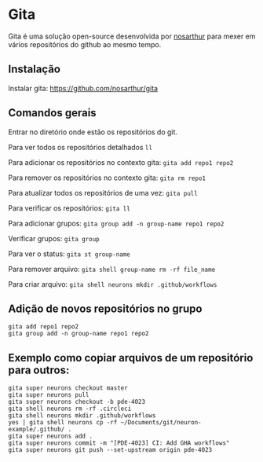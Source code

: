 # Gita

Gita é uma solução open-source desenvolvida por [nosarthur](https://github.com/nosarthur/) para mexer em vários repositórios do github ao mesmo tempo.

## Instalação
Instalar gita: https://github.com/nosarthur/gita 

## Comandos gerais
Entrar no diretório onde estão os repositórios do git.

Para ver todos os repositórios detalhados
`ll`

Para adicionar os repositórios no contexto gita:
`gita add repo1 repo2`

Para remover os repositórios no contexto gita: `gita rm repo1`

Para atualizar todos os repositórios de uma vez:
`gita pull`

Para verificar os repositórios:
`gita ll`

Para adicionar grupos:
`gita group add -n group-name repo1 repo2`

Verificar grupos:
`gita group`

Para ver o status:
`gita st group-name`

Para remover arquivo:
`gita shell group-name rm -rf file_name`

Para criar arquivo:
`gita shell neurons mkdir .github/workflows`

## Adição de novos repositórios no grupo

```
gita add repo1 repo2
gita group add -n group-name repo1 repo2
```

## Exemplo como copiar arquivos de um repositório para outros:
```
gita super neurons checkout master
gita super neurons pull
gita super neurons checkout -b pde-4023
gita shell neurons rm -rf .circleci
gita shell neurons mkdir .github/workflows
yes | gita shell neurons cp -rf ~/Documents/git/neuron-example/.github/ .
gita super neurons add .
gita super neurons commit -m "[PDE-4023] CI: Add GHA workflows"
gita super neurons git push --set-upstream origin pde-4023
```
